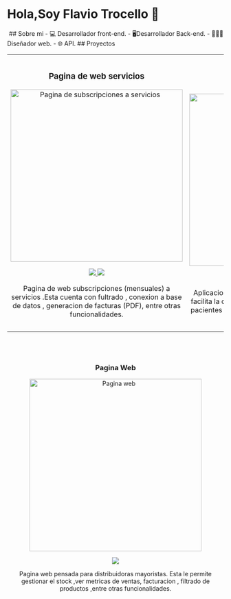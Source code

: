 <div aling="center" >
<h1 aling="center" > Hola,Soy Flavio Trocello 👋</h1 >
</div>
<img sec="https://i.pinimg.com/236x/7b/23/95/7b239546b69a9ff73611806dcdbe80f7.jpg">
## Sobre mi
- 💻 Desarrollador front-end.
- 🖥Desarrollador Back-end.
- 👨🏻‍💻 Diseñador web.
- 🌐 API.
## Proyectos
<div aling="center" >
  <table>
<tr>
<td width="50%">
<h3 align="center">Pagina de web servicios</h3>
<div align="center">
<a href="https://github.com/flaviot097/pagina_web_mi_empresa" target="_blank"><img src="https://i.imgur.com/Jji0CIE.jpg" width="400" alt="Pagina de subscripciones a servicios"></a>
<p>
<a href="[Pagina de subscripciones a servicios](https://github.com/flaviot097/pagina_web_mi_empresa)" target="_blank">
<img src="https://img.shields.io/badge/CÓDIGO-ff9?style=for-the-badge&logo=github&logoColor=black">
</a>
<img src="https://img.shields.io/badge/-Youtube-green?style=for-the-badge&color=fbfc40">
</a>
</p>
<p>Pagina de web subscripciones (mensuales) a servicios .Esta cuenta con fultrado , conexion a base de datos , generacion de facturas (PDF), entre otras funcionalidades.</p>
</div>
                                                                                      
</td>

<td width="50%">
               <br>
<h3 align="center">Aplicacion de escritorio</h3>
<div align="center">                                       
<a href="https://github.com/flaviot097/gestor-de-turnos-y-pacientes" target="_blank"><img src="https://i.imgur.com/7uCBigG.jpg" width="400" alt="Aplicacion de escritorio"></a>
<br>
<p>
<a href="https://github.com/flaviot097/gestor-de-turnos-y-pacientes" target="_blank">
<img src="https://img.shields.io/badge/C%C3%93DIGO-80ffaa?style=for-the-badge&logo=github&logoColor=black">
</a>
<img src="https://img.shields.io/badge/-Youtube-green?style=for-the-badge&color=3fFD7f">
</a>
</p>
</p>Aplicacion para gestionar pacientes y turnos. Esta, facilita la organizacion ya que cuenta con filtrado de pacientes y su historia cliniac, ademas de filtrado de turnos por mes o año.</p>
</div>                                                             
</table>                                                                                 
</div>
<br>
</td>

<td width="50%">
               <br>
<h3 align="center">Pagina Web</h3>
<div align="center">                                       
<a href="https://github.com/flaviot097/p-mayorista" target="_blank"><img src="https://i.imgur.com/7uCBigG.jpg" width="400" alt="Pagina web"></a>
<br>
<p>
<a href="https://github.com/flaviot097/p-mayorista" target="_blank">
<img src="https://img.shields.io/badge/C%C3%93DIGO-80ffaa?style=for-the-badge&logo=github&logoColor=black">
</a>
</p>
</p>Pagina web pensada para distribuidoras mayoristas. Esta le permite gestionar el stock ,ver metricas de ventas, facturacion , filtrado de productos ,entre otras funcionalidades.</p>
</div>                                                             
</table>                                                                                 
</div>
<br>

<table>
</div>
<!--
**flaviot097/flaviot097** is a ✨ _special_ ✨ repository because its `README.md` (this file) appears on your GitHub profile.

Here are some ideas to get you started:

- 🔭 I’m currently working on ...
- 🌱 I’m currently learning ...
- 👯 I’m looking to collaborate on ...
- 🤔 I’m looking for help with ...
- 💬 Ask me about ...
- 📫 How to reach me: ...
- 😄 Pronouns: ...
- ⚡ Fun fact: ...
-->
